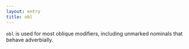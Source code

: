 ```yaml
---
layout: entry
title: obl 
---
```



`obl` is used for most oblique modifiers, including unmarked nominals
that behave adverbially.


